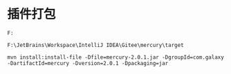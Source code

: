 # 插件打包

```shell
F:

F:\JetBrains\Workspace\IntelliJ IDEA\Gitee\mercury\target

mvn install:install-file -Dfile=mercury-2.0.1.jar -DgroupId=com.galaxy -DartifactId=mercury -Dversion=2.0.1 -Dpackaging=jar
```















